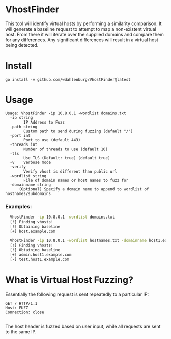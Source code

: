 # VhostFinder
This tool will identify virtual hosts by performing a similarity comparison. It will generate a baseline request to attempt to map a non-existent virtual host. From there it will iterate over the supplied domains and compare them for any differences. Any significant differences will result in a virtual host being detected.

# Install

```
go install -v github.com/wdahlenburg/VhostFinder@latest
```

# Usage

```
Usage: VhostFinder -ip 10.8.0.1 -wordlist domains.txt
  -ip string
    	IP Address to Fuzz
  -path string
    	Custom path to send during fuzzing (default "/")
  -port int
    	Port to use (default 443)
  -threads int
    	Number of threads to use (default 10)
  -tls
    	Use TLS (Default: true) (default true)
  -v	Verbose mode
  -verify
    	Verify vhost is different than public url
  -wordlist string
    	File of domain names or host names to fuzz for
  -domainname string
      (Optional) Specify a domain name to append to wordlist of hostnames/subdomains
```

### Examples:
```bash
  VhostFinder -ip 10.8.0.1 -wordlist domains.txt
  [!] Finding vhosts!
  [!] Obtaining baseline
  [+] host.example.com

  VhostFinder -ip 10.8.0.1 -wordlist hostnames.txt -domainname host1.example.com -v
  [!] Finding vhosts!
  [!] Obtaining baseline
  [+] admin.host1.example.com
  [-] test.host1.example.com
```

# What is Virtual Host Fuzzing?

Essentially the following request is sent repeatedly to a particular IP:

```
GET / HTTP/1.1
Host: FUZZ
Connection: close


```

The host header is fuzzed based on user input, while all requests are sent to the same IP. 

